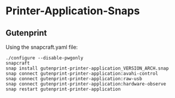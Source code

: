 # Printer-Application-Snaps

## Gutenprint

Using the snapcraft.yaml file:
```
./configure --disable-pwgonly
snapcraft
snap install gutenprint-printer-application_VERSION_ARCH.snap
snap connect gutenprint-printer-application:avahi-control
snap connect gutenprint-printer-application:raw-usb
snap connect gutenprint-printer-application:hardware-observe
snap restart gutenprint-printer-application
```